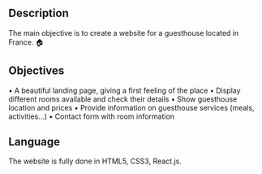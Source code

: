 ## Description
The main objective is to create a website for a guesthouse located in France. 🏠

## Objectives
• A beautiful landing page, giving a first feeling of the place
• Display different rooms available and check their details
• Show guesthouse location and prices
• Provide information on guesthouse services (meals, activities...)
• Contact form with room information

## Language
The website is fully done in HTML5, CSS3, React.js.
